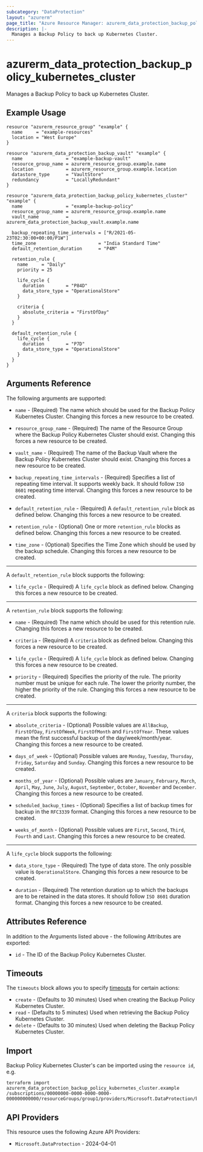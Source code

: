 ```yaml
---
subcategory: "DataProtection"
layout: "azurerm"
page_title: "Azure Resource Manager: azurerm_data_protection_backup_policy_kubernetes_cluster"
description: |-
  Manages a Backup Policy to back up Kubernetes Cluster.
---
```


# azurerm_data_protection_backup_policy_kubernetes_cluster

Manages a Backup Policy to back up Kubernetes Cluster.

## Example Usage

```hcl
resource "azurerm_resource_group" "example" {
  name     = "example-resources"
  location = "West Europe"
}

resource "azurerm_data_protection_backup_vault" "example" {
  name                = "example-backup-vault"
  resource_group_name = azurerm_resource_group.example.name
  location            = azurerm_resource_group.example.location
  datastore_type      = "VaultStore"
  redundancy          = "LocallyRedundant"
}

resource "azurerm_data_protection_backup_policy_kubernetes_cluster" "example" {
  name                = "example-backup-policy"
  resource_group_name = azurerm_resource_group.example.name
  vault_name          = azurerm_data_protection_backup_vault.example.name

  backup_repeating_time_intervals = ["R/2021-05-23T02:30:00+00:00/P1W"]
  time_zone                       = "India Standard Time"
  default_retention_duration      = "P4M"

  retention_rule {
    name     = "Daily"
    priority = 25

    life_cycle {
      duration        = "P84D"
      data_store_type = "OperationalStore"
    }

    criteria {
      absolute_criteria = "FirstOfDay"
    }
  }

  default_retention_rule {
    life_cycle {
      duration        = "P7D"
      data_store_type = "OperationalStore"
    }
  }
}
```

## Arguments Reference

The following arguments are supported:

* `name` - (Required) The name which should be used for the Backup Policy Kubernetes Cluster. Changing this forces a new resource to be created.

* `resource_group_name` - (Required) The name of the Resource Group where the Backup Policy Kubernetes Cluster should exist. Changing this forces a new resource to be created.

* `vault_name` - (Required) The name of the Backup Vault where the Backup Policy Kubernetes Cluster should exist. Changing this forces a new resource to be created.

* `backup_repeating_time_intervals` - (Required) Specifies a list of repeating time interval. It supports weekly back. It should follow `ISO 8601` repeating time interval. Changing this forces a new resource to be created.

* `default_retention_rule` - (Required) A `default_retention_rule` block as defined below. Changing this forces a new resource to be created.

* `retention_rule` - (Optional) One or more `retention_rule` blocks as defined below. Changing this forces a new resource to be created.

* `time_zone` - (Optional) Specifies the Time Zone which should be used by the backup schedule. Changing this forces a new resource to be created.

---

A `default_retention_rule` block supports the following:

* `life_cycle` - (Required) A `life_cycle` block as defined below. Changing this forces a new resource to be created.

---

A `retention_rule` block supports the following:

* `name` - (Required) The name which should be used for this retention rule. Changing this forces a new resource to be created.

* `criteria` - (Required) A `criteria` block as defined below. Changing this forces a new resource to be created.

* `life_cycle` - (Required) A `life_cycle` block as defined below. Changing this forces a new resource to be created.

* `priority` - (Required) Specifies the priority of the rule. The priority number must be unique for each rule. The lower the priority number, the higher the priority of the rule. Changing this forces a new resource to be created.

---

A `criteria` block supports the following:

* `absolute_criteria` - (Optional) Possible values are `AllBackup`, `FirstOfDay`, `FirstOfWeek`, `FirstOfMonth` and `FirstOfYear`. These values mean the first successful backup of the day/week/month/year. Changing this forces a new resource to be created.

* `days_of_week` - (Optional) Possible values are `Monday`, `Tuesday`, `Thursday`, `Friday`, `Saturday` and `Sunday`. Changing this forces a new resource to be created.

* `months_of_year` - (Optional) Possible values are `January`, `February`, `March`, `April`, `May`, `June`, `July`, `August`, `September`, `October`, `November` and `December`. Changing this forces a new resource to be created.

* `scheduled_backup_times` - (Optional) Specifies a list of backup times for backup in the `RFC3339` format. Changing this forces a new resource to be created.

* `weeks_of_month` - (Optional) Possible values are `First`, `Second`, `Third`, `Fourth` and `Last`. Changing this forces a new resource to be created.

---

A `life_cycle` block supports the following:

* `data_store_type` - (Required) The type of data store. The only possible value is `OperationalStore`. Changing this forces a new resource to be created.

* `duration` - (Required) The retention duration up to which the backups are to be retained in the data stores. It should follow `ISO 8601` duration format. Changing this forces a new resource to be created.

## Attributes Reference

In addition to the Arguments listed above - the following Attributes are exported:

* `id` - The ID of the Backup Policy Kubernetes Cluster.

## Timeouts

The `timeouts` block allows you to specify [timeouts](https://www.terraform.io/language/resources/syntax#operation-timeouts) for certain actions:

* `create` - (Defaults to 30 minutes) Used when creating the Backup Policy Kubernetes Cluster.
* `read` - (Defaults to 5 minutes) Used when retrieving the Backup Policy Kubernetes Cluster.
* `delete` - (Defaults to 30 minutes) Used when deleting the Backup Policy Kubernetes Cluster.

## Import

Backup Policy Kubernetes Cluster's can be imported using the `resource id`, e.g.

```shell
terraform import azurerm_data_protection_backup_policy_kubernetes_cluster.example /subscriptions/00000000-0000-0000-0000-000000000000/resourceGroups/group1/providers/Microsoft.DataProtection/backupVaults/vault1/backupPolicies/backupPolicy1
```

## API Providers
<!-- This section is generated, changes will be overwritten -->
This resource uses the following Azure API Providers:

* `Microsoft.DataProtection` - 2024-04-01
